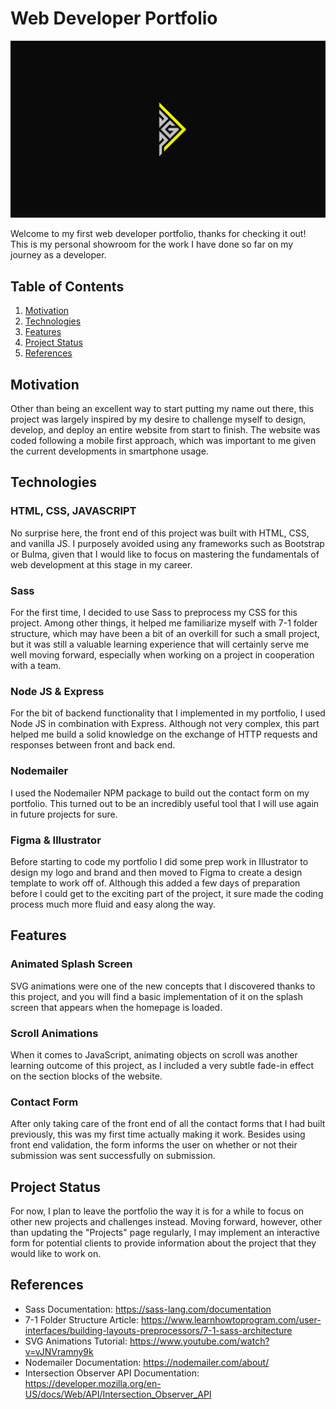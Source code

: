 # Web Developer Portfolio

![Web Developer Portfolio](https://github.com/daniel-g-p/web-developer-portfolio/blob/master/cover_image.PNG)

Welcome to my first web developer portfolio, thanks for checking it out! This is my personal showroom for the work I have done so far on my journey as a developer.

## Table of Contents

1. [Motivation](#motivation)
2. [Technologies](#technologies)
3. [Features](#features)
4. [Project Status](#project-status)
5. [References](#references)

## Motivation

Other than being an excellent way to start putting my name out there, this project was largely inspired by my desire to challenge myself to design, develop, and deploy an entire website from start to finish. The website was coded following a mobile first approach, which was important to me given the current developments in smartphone usage.

## Technologies

### HTML, CSS, JAVASCRIPT

No surprise here, the front end of this project was built with HTML, CSS, and vanilla JS. I purposely avoided using any frameworks such as Bootstrap or Bulma, given that I would like to focus on mastering the fundamentals of web development at this stage in my career.

### Sass

For the first time, I decided to use Sass to preprocess my CSS for this project. Among other things, it helped me familiarize myself with 7-1 folder structure, which may have been a bit of an overkill for such a small project, but it was still a valuable learning experience that will certainly serve me well moving forward, especially when working on a project in cooperation with a team.

### Node JS & Express

For the bit of backend functionality that I implemented in my portfolio, I used Node JS in combination with Express. Although not very complex, this part helped me build a solid knowledge on the exchange of HTTP requests and responses between front and back end.

### Nodemailer

I used the Nodemailer NPM package to build out the contact form on my portfolio. This turned out to be an incredibly useful tool that I will use again in future projects for sure.

### Figma & Illustrator

Before starting to code my portfolio I did some prep work in Illustrator to design my logo and brand and then moved to Figma to create a design template to work off of. Although this added a few days of preparation before I could get to the exciting part of the project, it sure made the coding process much more fluid and easy along the way.

## Features

### Animated Splash Screen

SVG animations were one of the new concepts that I discovered thanks to this project, and you will find a basic implementation of it on the splash screen that appears when the homepage is loaded.

### Scroll Animations

When it comes to JavaScript, animating objects on scroll was another learning outcome of this project, as I included a very subtle fade-in effect on the section blocks of the website.

### Contact Form

After only taking care of the front end of all the contact forms that I had built previously, this was my first time actually making it work. Besides using front end validation, the form informs the user on whether or not their submission was sent successfully on submission.

## Project Status

For now, I plan to leave the portfolio the way it is for a while to focus on other new projects and challenges instead. Moving forward, however, other than updating the "Projects" page regularly, I may implement an interactive form for potential clients to provide information about the project that they would like to work on.

## References

* Sass Documentation: https://sass-lang.com/documentation
* 7-1 Folder Structure Article: https://www.learnhowtoprogram.com/user-interfaces/building-layouts-preprocessors/7-1-sass-architecture
* SVG Animations Tutorial: https://www.youtube.com/watch?v=vJNVramny9k
* Nodemailer Documentation: https://nodemailer.com/about/
* Intersection Observer API Documentation: https://developer.mozilla.org/en-US/docs/Web/API/Intersection_Observer_API
